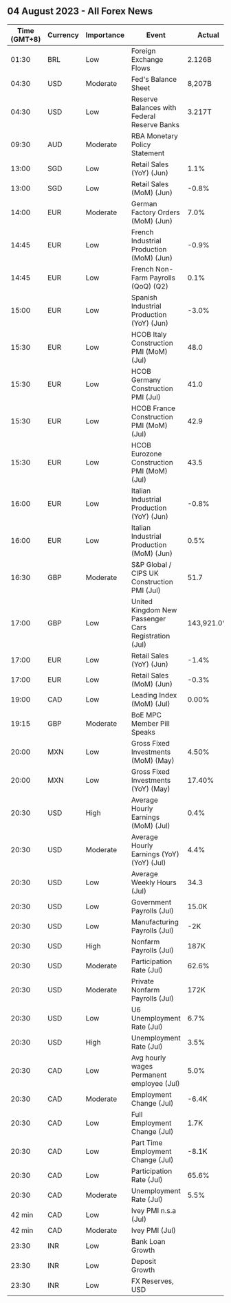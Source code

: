 ## 04 August 2023 - All Forex News

| Time (GMT+8) | Currency | Importance | Event | Actual | Forecast | Previous |
|------|----------|------------|-------|--------|----------|----------|
| 01:30 | BRL | Low | Foreign Exchange Flows | 2.126B | 2.371B | 3.040B |
| 04:30 | USD | Moderate | Fed's Balance Sheet | 8,207B |  | 8,243B |
| 04:30 | USD | Low | Reserve Balances with Federal Reserve Banks | 3.217T |  | 3.167T |
| 09:30 | AUD | Moderate | RBA Monetary Policy Statement |  |  |  |
| 13:00 | SGD | Low | Retail Sales (YoY) (Jun) | 1.1% | 2.7% | 1.8% |
| 13:00 | SGD | Low | Retail Sales (MoM) (Jun) | -0.8% | 0.0% | -0.2% |
| 14:00 | EUR | Moderate | German Factory Orders (MoM) (Jun) | 7.0% | -2.0% | 6.2% |
| 14:45 | EUR | Low | French Industrial Production (MoM) (Jun) | -0.9% | -0.3% | 1.1% |
| 14:45 | EUR | Low | French Non-Farm Payrolls (QoQ) (Q2) | 0.1% |  | 0.4% |
| 15:00 | EUR | Low | Spanish Industrial Production (YoY) (Jun) | -3.0% | -1.7% | -0.6% |
| 15:30 | EUR | Low | HCOB Italy Construction PMI (MoM) (Jul) | 48.0 |  | 48.6 |
| 15:30 | EUR | Low | HCOB Germany Construction PMI (Jul) | 41.0 |  | 41.4 |
| 15:30 | EUR | Low | HCOB France Construction PMI (MoM) (Jul) | 42.9 |  | 43.7 |
| 15:30 | EUR | Low | HCOB Eurozone Construction PMI (MoM) (Jul) | 43.5 |  | 44.2 |
| 16:00 | EUR | Low | Italian Industrial Production (YoY) (Jun) | -0.8% | -2.0% | -3.5% |
| 16:00 | EUR | Low | Italian Industrial Production (MoM) (Jun) | 0.5% | -0.3% | 1.7% |
| 16:30 | GBP | Moderate | S&P Global / CIPS UK Construction PMI (Jul) | 51.7 | 48.0 | 48.9 |
| 17:00 | GBP | Low | United Kingdom New Passenger Cars Registration (Jul) | 143,921.0% |  | 177,266.0% |
| 17:00 | EUR | Low | Retail Sales (YoY) (Jun) | -1.4% | -1.7% | -2.4% |
| 17:00 | EUR | Low | Retail Sales (MoM) (Jun) | -0.3% | 0.2% | 0.6% |
| 19:00 | CAD | Low | Leading Index (MoM) (Jul) | 0.00% |  | -0.01% |
| 19:15 | GBP | Moderate | BoE MPC Member Pill Speaks |  |  |  |
| 20:00 | MXN | Low | Gross Fixed Investments (MoM) (May) | 4.50% | 0.00% | -0.30% |
| 20:00 | MXN | Low | Gross Fixed Investments (YoY) (May) | 17.40% | 7.60% | 6.10% |
| 20:30 | USD | High | Average Hourly Earnings (MoM) (Jul) | 0.4% | 0.3% | 0.4% |
| 20:30 | USD | Moderate | Average Hourly Earnings (YoY) (YoY) (Jul) | 4.4% | 4.2% | 4.4% |
| 20:30 | USD | Low | Average Weekly Hours (Jul) | 34.3 | 34.4 | 34.4 |
| 20:30 | USD | Low | Government Payrolls (Jul) | 15.0K |  | 57.0K |
| 20:30 | USD | Low | Manufacturing Payrolls (Jul) | -2K | 5K | 6K |
| 20:30 | USD | High | Nonfarm Payrolls (Jul) | 187K | 200K | 185K |
| 20:30 | USD | Moderate | Participation Rate (Jul) | 62.6% | 62.6% | 62.6% |
| 20:30 | USD | Moderate | Private Nonfarm Payrolls (Jul) | 172K | 179K | 128K |
| 20:30 | USD | Low | U6 Unemployment Rate (Jul) | 6.7% | 6.8% | 6.9% |
| 20:30 | USD | High | Unemployment Rate (Jul) | 3.5% | 3.6% | 3.6% |
| 20:30 | CAD | Low | Avg hourly wages Permanent employee (Jul) | 5.0% |  | 3.9% |
| 20:30 | CAD | Moderate | Employment Change (Jul) | -6.4K | 21.1K | 59.9K |
| 20:30 | CAD | Low | Full Employment Change (Jul) | 1.7K |  | 109.6K |
| 20:30 | CAD | Low | Part Time Employment Change (Jul) | -8.1K |  | -49.8K |
| 20:30 | CAD | Low | Participation Rate (Jul) | 65.6% | 65.6% | 65.7% |
| 20:30 | CAD | Moderate | Unemployment Rate (Jul) | 5.5% | 5.5% | 5.4% |
| 42 min | CAD | Low | Ivey PMI n.s.a (Jul) |  |  | 53.4 |
| 42 min | CAD | Moderate | Ivey PMI (Jul) |  | 52.7 | 50.2 |
| 23:30 | INR | Low | Bank Loan Growth |  | 15.6% | 16.2% |
| 23:30 | INR | Low | Deposit Growth |  | 12.6% | 13.0% |
| 23:30 | INR | Low | FX Reserves, USD |  | 607.68B | 607.04B |
